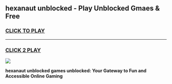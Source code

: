 
## hexanaut unblocked - Play Unblocked Gmaes & Free
<h3>
<a href="https://news.freeplayer.one?title=hexanaut_unblocked&ref=16F">CLICK TO PLAY</a></h3>
<hr>

<h3>
<a href="https://news.freeplayer.one?title=hexanaut_unblocked&ref=16F">CLICK 2 PLAY</a>
  
</h3>

<a href="https://news.freeplayer.one?title=hexanaut_unblocked&ref=16F/"><img src="https://clearcache.store/games.png"></a>


**hexanaut unblocked games unblocked: Your Gateway to Fun and Accessible Online Gaming**
